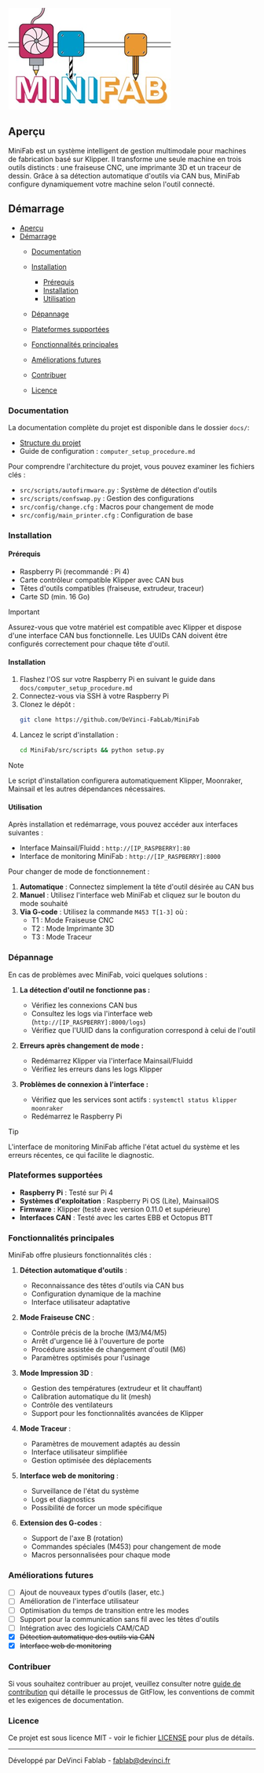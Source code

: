 ![capture d'écran](./docs/assets/img/logo.png)

## Aperçu

MiniFab est un système intelligent de gestion multimodale pour machines de fabrication basé sur Klipper. Il transforme une seule machine en trois outils distincts : une fraiseuse CNC, une imprimante 3D et un traceur de dessin. Grâce à sa détection automatique d'outils via CAN bus, MiniFab configure dynamiquement votre machine selon l'outil connecté.

## Démarrage

- [Aperçu](#aperçu)
- [Démarrage](#démarrage)
  - [Documentation](#documentation)
  - [Installation](#installation)
    - [Prérequis](#prérequis)
    - [Installation](#installation-1)
    - [Utilisation](#utilisation)
  - [Dépannage](#dépannage)
  - [Plateformes supportées](#plateformes-supportées)
  - [Fonctionnalités principales](#fonctionnalités-principales)

  - [Améliorations futures](#améliorations-futures)
  - [Contribuer](#contribuer)
  - [Licence](#licence)

### Documentation

La documentation complète du projet est disponible dans le dossier `docs/`:
- [Structure du projet](./docs/STRUCTURE.md)
- Guide de configuration : `computer_setup_procedure.md`

Pour comprendre l'architecture du projet, vous pouvez examiner les fichiers clés :
- `src/scripts/autofirmware.py` : Système de détection d'outils
- `src/scripts/confswap.py` : Gestion des configurations
- `src/config/change.cfg` : Macros pour changement de mode
- `src/config/main_printer.cfg` : Configuration de base

### Installation

#### Prérequis

- Raspberry Pi (recommandé : Pi 4)
- Carte contrôleur compatible Klipper avec CAN bus
- Têtes d'outils compatibles (fraiseuse, extrudeur, traceur)
- Carte SD (min. 16 Go)

> [!IMPORTANT]
> Assurez-vous que votre matériel est compatible avec Klipper et dispose d'une interface CAN bus fonctionnelle. Les UUIDs CAN doivent être configurés correctement pour chaque tête d'outil.

#### Installation

1. Flashez l'OS sur votre Raspberry Pi en suivant le guide dans `docs/computer_setup_procedure.md`
2. Connectez-vous via SSH à votre Raspberry Pi
3. Clonez le dépôt :
   ```bash
   git clone https://github.com/DeVinci-FabLab/MiniFab
   ```
4. Lancez le script d'installation :
   ```bash
   cd MiniFab/src/scripts && python setup.py
   ```

> [!NOTE]
> Le script d'installation configurera automatiquement Klipper, Moonraker, Mainsail et les autres dépendances nécessaires.

#### Utilisation

Après installation et redémarrage, vous pouvez accéder aux interfaces suivantes :
- Interface Mainsail/Fluidd : `http://[IP_RASPBERRY]:80`
- Interface de monitoring MiniFab : `http://[IP_RASPBERRY]:8000`

Pour changer de mode de fonctionnement :
1. **Automatique** : Connectez simplement la tête d'outil désirée au CAN bus
2. **Manuel** : Utilisez l'interface web MiniFab et cliquez sur le bouton du mode souhaité
3. **Via G-code** : Utilisez la commande `M453 T[1-3]` où :
   - T1 : Mode Fraiseuse CNC
   - T2 : Mode Imprimante 3D
   - T3 : Mode Traceur

### Dépannage

En cas de problèmes avec MiniFab, voici quelques solutions :

1. **La détection d'outil ne fonctionne pas :**
   - Vérifiez les connexions CAN bus
   - Consultez les logs via l'interface web (`http://[IP_RASPBERRY]:8000/logs`)
   - Vérifiez que l'UUID dans la configuration correspond à celui de l'outil

2. **Erreurs après changement de mode :**
   - Redémarrez Klipper via l'interface Mainsail/Fluidd
   - Vérifiez les erreurs dans les logs Klipper

3. **Problèmes de connexion à l'interface :**
   - Vérifiez que les services sont actifs : `systemctl status klipper moonraker`
   - Redémarrez le Raspberry Pi

> [!TIP]
> L'interface de monitoring MiniFab affiche l'état actuel du système et les erreurs récentes, ce qui facilite le diagnostic.

### Plateformes supportées

- **Raspberry Pi** : Testé sur Pi 4
- **Systèmes d'exploitation** : Raspberry Pi OS (Lite), MainsailOS
- **Firmware** : Klipper (testé avec version 0.11.0 et supérieure)
- **Interfaces CAN** : Testé avec les cartes EBB et Octopus BTT

### Fonctionnalités principales

MiniFab offre plusieurs fonctionnalités clés :

1. **Détection automatique d'outils** :
   - Reconnaissance des têtes d'outils via CAN bus
   - Configuration dynamique de la machine
   - Interface utilisateur adaptative

2. **Mode Fraiseuse CNC** :
   - Contrôle précis de la broche (M3/M4/M5)
   - Arrêt d'urgence lié à l'ouverture de porte
   - Procédure assistée de changement d'outil (M6)
   - Paramètres optimisés pour l'usinage

3. **Mode Impression 3D** :
   - Gestion des températures (extrudeur et lit chauffant)
   - Calibration automatique du lit (mesh)
   - Contrôle des ventilateurs
   - Support pour les fonctionnalités avancées de Klipper

4. **Mode Traceur** :
   - Paramètres de mouvement adaptés au dessin
   - Interface utilisateur simplifiée
   - Gestion optimisée des déplacements

5. **Interface web de monitoring** :
   - Surveillance de l'état du système
   - Logs et diagnostics
   - Possibilité de forcer un mode spécifique

6. **Extension des G-codes** :
   - Support de l'axe B (rotation)
   - Commandes spéciales (M453) pour changement de mode
   - Macros personnalisées pour chaque mode

### Améliorations futures

- [ ] Ajout de nouveaux types d'outils (laser, etc.)
- [ ] Amélioration de l'interface utilisateur
- [ ] Optimisation du temps de transition entre les modes
- [ ] Support pour la communication sans fil avec les têtes d'outils
- [ ] Intégration avec des logiciels CAM/CAD
- [x] ~~Détection automatique des outils via CAN~~
- [x] ~~Interface web de monitoring~~

### Contribuer

Si vous souhaitez contribuer au projet, veuillez consulter notre [guide de contribution](./.github/CONTRIBUTING.md) qui détaille le processus de GitFlow, les conventions de commit et les exigences de documentation.

### Licence

Ce projet est sous licence MIT - voir le fichier [LICENSE](LICENSE) pour plus de détails.

---

Développé par DeVinci Fablab - [fablab@devinci.fr](mailto:fablab@devinci.fr)
